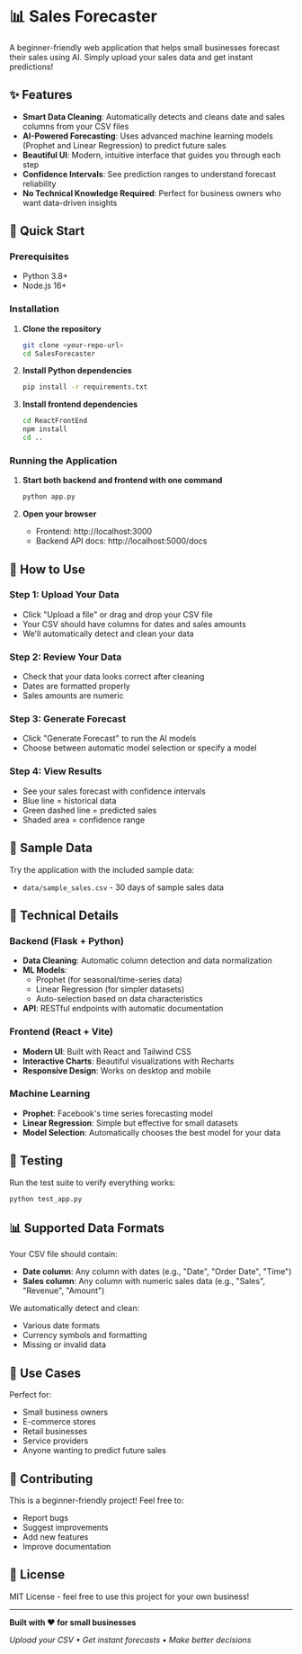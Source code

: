 # 📊 Sales Forecaster

A beginner-friendly web application that helps small businesses forecast their sales using AI. Simply upload your sales data and get instant predictions!

## ✨ Features

- **Smart Data Cleaning**: Automatically detects and cleans date and sales columns from your CSV files
- **AI-Powered Forecasting**: Uses advanced machine learning models (Prophet and Linear Regression) to predict future sales
- **Beautiful UI**: Modern, intuitive interface that guides you through each step
- **Confidence Intervals**: See prediction ranges to understand forecast reliability
- **No Technical Knowledge Required**: Perfect for business owners who want data-driven insights

## 🚀 Quick Start

### Prerequisites
- Python 3.8+ 
- Node.js 16+

### Installation

1. **Clone the repository**
   ```bash
   git clone <your-repo-url>
   cd SalesForecaster
   ```

2. **Install Python dependencies**
   ```bash
   pip install -r requirements.txt
   ```

3. **Install frontend dependencies**
   ```bash
   cd ReactFrontEnd
   npm install
   cd ..
   ```

### Running the Application

1. **Start both backend and frontend with one command**
   ```bash
   python app.py
   ```

2. **Open your browser**
   - Frontend: http://localhost:3000
   - Backend API docs: http://localhost:5000/docs

## 📖 How to Use

### Step 1: Upload Your Data
- Click "Upload a file" or drag and drop your CSV file
- Your CSV should have columns for dates and sales amounts
- We'll automatically detect and clean your data

### Step 2: Review Your Data
- Check that your data looks correct after cleaning
- Dates are formatted properly
- Sales amounts are numeric

### Step 3: Generate Forecast
- Click "Generate Forecast" to run the AI models
- Choose between automatic model selection or specify a model

### Step 4: View Results
- See your sales forecast with confidence intervals
- Blue line = historical data
- Green dashed line = predicted sales
- Shaded area = confidence range

## 📁 Sample Data

Try the application with the included sample data:
- `data/sample_sales.csv` - 30 days of sample sales data

## 🔧 Technical Details

### Backend (Flask + Python)
- **Data Cleaning**: Automatic column detection and data normalization
- **ML Models**: 
  - Prophet (for seasonal/time-series data)
  - Linear Regression (for simpler datasets)
  - Auto-selection based on data characteristics
- **API**: RESTful endpoints with automatic documentation

### Frontend (React + Vite)
- **Modern UI**: Built with React and Tailwind CSS
- **Interactive Charts**: Beautiful visualizations with Recharts
- **Responsive Design**: Works on desktop and mobile

### Machine Learning
- **Prophet**: Facebook's time series forecasting model
- **Linear Regression**: Simple but effective for small datasets
- **Model Selection**: Automatically chooses the best model for your data

## 🧪 Testing

Run the test suite to verify everything works:
```bash
python test_app.py
```

## 📊 Supported Data Formats

Your CSV file should contain:
- **Date column**: Any column with dates (e.g., "Date", "Order Date", "Time")
- **Sales column**: Any column with numeric sales data (e.g., "Sales", "Revenue", "Amount")

We automatically detect and clean:
- Various date formats
- Currency symbols and formatting
- Missing or invalid data

## 🎯 Use Cases

Perfect for:
- Small business owners
- E-commerce stores
- Retail businesses
- Service providers
- Anyone wanting to predict future sales

## 🤝 Contributing

This is a beginner-friendly project! Feel free to:
- Report bugs
- Suggest improvements
- Add new features
- Improve documentation

## 📄 License

MIT License - feel free to use this project for your own business!

---

**Built with ❤️ for small businesses**

*Upload your CSV • Get instant forecasts • Make better decisions*
